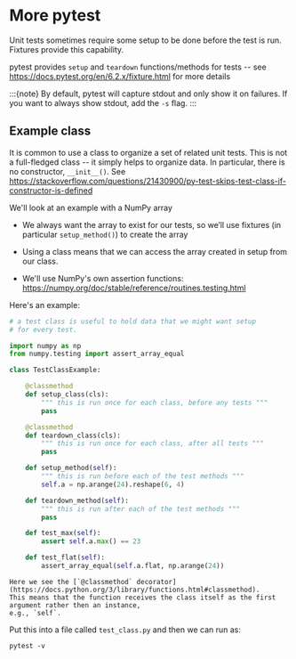 # More pytest

Unit tests sometimes require some setup to be done before the test is run.  Fixtures
provide this capability.

pytest provides `setup` and `teardown` functions/methods for tests --
see https://docs.pytest.org/en/6.2.x/fixture.html for more details

:::{note}
By default, pytest will capture stdout and only show it on failures.  If you want
to always show stdout, add the `-s` flag.
:::

## Example class

It is common to use a class to organize a set of related unit tests.  This is
not a full-fledged class -- it simply helps to organize data.  In particular,
there is no constructor, `__init__()`.  See https://stackoverflow.com/questions/21430900/py-test-skips-test-class-if-constructor-is-defined

We'll look at an example with a NumPy array

* We always want the array to exist for our tests, so we’ll use
  fixtures (in particular `setup_method()`) to create the array

* Using a class means that we can access the array created in setup from our class.

* We'll use NumPy's own assertion functions: https://numpy.org/doc/stable/reference/routines.testing.html


Here's an example:

```python
# a test class is useful to hold data that we might want setup
# for every test.

import numpy as np
from numpy.testing import assert_array_equal

class TestClassExample:

    @classmethod
    def setup_class(cls):
        """ this is run once for each class, before any tests """
        pass

    @classmethod
    def teardown_class(cls):
        """ this is run once for each class, after all tests """
        pass

    def setup_method(self):
        """ this is run before each of the test methods """
        self.a = np.arange(24).reshape(6, 4)

    def teardown_method(self):
        """ this is run after each of the test methods """
        pass

    def test_max(self):
        assert self.a.max() == 23

    def test_flat(self):
        assert_array_equal(self.a.flat, np.arange(24))
```

```{note}
Here we see the [`@classmethod` decorator](https://docs.python.org/3/library/functions.html#classmethod).
This means that the function receives the class itself as the first argument rather then an instance,
e.g., `self`.
```

Put this into a file called `test_class.py` and then we can run as:

```
pytest -v
```

